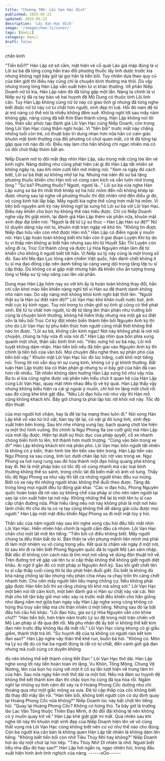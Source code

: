 ```yaml
---
title: "Chương 706: Lôi Vạn Hạc đích"
published: 2025-05-22
updated: 2025-05-22
description: 'Lôi Vạn Hạc đích'
image: '/images/han-li/cover/'
tags: [HanLi]
category: HanLi
draft: false
---
```


chấn kinh

"Tiền bối?!" Hàn Lập sờ sờ cằm, mặt hiện vẻ cổ quái
Lão giả mập đúng là vị Lôi sư bá đã từng cùng hắn trao đổi
phương thuốc lấy linh dược trước kia nhưng không ngờ bây giờ
lại gọi hắn là tiền bối.
Tuy nhiên dựa theo quy củ của tiên giới thì điều này cũng chỉ là
chuyện bình thường mà thôi. Dù vậy nhưng trong lòng Hàn Lập
vẫn xuất hiện tư vị khác thường.
Về phần Niếp Doanh nữ tử kia, Hàn Lập năm đó đã từng gặp một
lần. Nàng ta chính là vị Niếp sư tỷ đã ra tay bảo vệ hai huynh đệ
Mộ Dung có thuộc tính Lôi linh căn.
Tuy Hàn Lập không cùng nữ tử này có giao tình gì nhưng đã từng
nghe biết được nữ tữ này có tư chất hơn người, xinh đẹp trí tuệ.
Hồi đó nam đệ tử ái mộ nàng có thể nói là nhiều không đếm xuể.
Không nghĩ tới sau mấy năm không gặp, nàng cũng đã kết Kim
Đan thành công.
Hàn Lập không nói lời nào, thần sắc phức tạp đánh giá Lôi Vạn
Hạc cùng Niếp Doanh, còn trong lòng Lôi Vạn Hạc cũng thầm
nghi hoặc.
Vị "tiền bối" trước mắt này chẳng những tuổi còn trẻ, có thuật bảo
trì dung nhan hơn nữa hắn có cảm giác khuôn mặt bình thường
của đối phương có chút quen mắt, có lẽ đã từng tại gặp qua nơi
nào đó rồi. Điều này làm cho hắn không chỉ ngạc nhiên mà có có
đôi chút thấp thỏm bất an.

Niếp Doanh mở to đôi mắt đẹp nhìn Hàn Lập, sâu trong mắt cũng
lóe lên vẻ kinh nghi. Nàng dường như cũng phát hiện cái gì đó
Hàn Lập tất nhiên sẽ không ngây ra, sau khi mỉm cười liền mở
miệng nói:
"Xem ra ngày đó cách biệt, Lôi sư bá thật sự không nhớ tại hạ.
Nhưng mà năm đó sư bá tặng phương thuốc khiến cho Hàn mỗ
vô cùng cảm kích và vẫn luôn nhớ trong lòng."
"Sư bá? Phương thuốc? Ngươi, ngươi là…" Lôi sư bá vừa nghe
Hàn Lập xưng sư bá thì nhất thời khiếp sợ há hốc mồm đến nỗi
không khép lại được nhưng sau lại nghe về phương thuốc thì đột
nhiên nhớ đến điều gì đó, vô cùng kinh hãi lắp bắp.
Mấy người kia nghe thế cũng trợn mắt há mồm. Vị tiền bối
nguyên anh kỳ này không ngờ lại xưng hô Lôi sư bá với Lôi Vạn
Hạc. Điều này khiến cho bọn họ không thể nào hiểu được.
Chỉ có Niếp Doanh nghe vậy thì giật mình, lại đánh giá Hàn Lập
thêm vài phần nữa, khuôn mặt xinh đẹp đại biến nói:
"Ngươi là đệ tử Lý sư thúc – Hàn Lập Hàn sư đệ?" Nữ tử duyên
dáng này nói to, khuôn mặt tràn ngập vẻ khó tin.
"Không tin được Niếp đạo hữu vẫn còn nhớ được Hàn mỗ." Hàn
Lập có điểm ngoài ý muốn nói.
Hàn Lập hoàn toàn không biết khi hắn còn ở giai đoạn Luyện Khí
kỳ do tu vi thấp nên không ai biết hắn nhưng sau khi từ Huyết Sắc
Thí Luyện còn sống đi ra, Trúc Cơ thành công và được Lý Hóa
Nguyên nhận làm đệ tử khiến cho không ít người biết tới hắn.
Vị Niếp sư tỷ này cũng là một trong số đó.
Sau khi Ma đạo Lục tông xâm chiếm Việt quốc, hắn đánh chết
không ít tu sĩ ma đạo đồng cấp nên danh tiếng lại càng vang dội
trong tầng lớp tu sĩ cấp thấp. Dù không có ai gặp mặt nhưng hắn
đã khiến cho ấn tượng trong lòng vị Niếp sư tỷ này nâng cao lên
vài phần.

Dung mạo Hàn Lập hôm nay so với khi ấy là hoàn toàn không
thay đổi, hắn chỉ cần khơi mào liền khiến nàng nghĩ tới vị Hàn sư
đệ thanh danh không nhỏ năm nào. Do vậy nàng mới không khỏi
kinh nghi bật thốt lên.
"Ngươi thật sự là Hàn sư điệt năm đó?" Lôi Vạn Hạc khó khăn
nuốt nước bọt, ánh mắt cực kỳ kinh ngạc.
Tuy nói trong tu chân giới sự tình gì cũng có thể phát sinh. Đệ tử
tư chất hơn người, từ đệ tử tăng lên thân phận như trưởng bối
cùng là chuyện bình thường, không hề hiếm thấy nhưng mà một
gã sư điệt vốn là tiểu bối Trúc Cơ kỳ đột nhiên biến thành tiền bối
Nguyên Anh kỳ thì cho dù Lôi Vạn Hạc tự phụ kiến thức hơn
người cũng nhất thời không thể nào tin được.
"Lôi sư bá, không cần kinh ngạc! Nơi này không phải là nơi nói
chuyện, chúng ta hãy vừa đi vừa nói đi." Hàn Lập nhìn qua bốn
phía xung quanh một chút, thần sắc bình tĩnh nói.
"Việc xưng hô sư bá này, Lôi mỗ tuyệt không dám nhận. Hàn tiền
bối nếu đã tiến giai vào Nguyên Anh kỳ thì chính là tiền bối của
vãn bối. Mọi chuyện đều nghe theo sự phân phó của tiền bối vậy."
Khuôn mặt Lôi Vạn Hạc lúc đỏ lúc trắng, cười khổ một tiếng nói.
Trong lời nói vẫn duy trì sự cung kính, không có ý gì khinh
thường.
Bất luận Hàn Lập trước kia có thân phận gì nhưng tu vi bây giờ
của hắn đã cao hơn rất nhiều. Tất nhiên không dám hướng Hàn
Lập xưng hô như vậy nữa.
Ba tu sĩ kia cũng nghe được vài phần nên hiểu chút ít quan hệ
của Hàn Lập cùng Lôi Vạn Hạc, quay mặt nhìn nhau đều lộ vẻ kỳ
quái.
Hàn Lập thấy vậy nhưng không biểu hiện ra cái gì ngoài ý muốn,
chỉ hơi im lặng một chút rồi sau đó cũng khe khẽ gật đầu.
"Nếu Lôi đạo hữu nói như vậy thì Hàn mỗ cũng không khách khí.
Bây giờ chúng ta phải lập tức rời khỏi nơi này. Tốc độ độn thuật

của mọi người hơi chậm, hay là để tại hạ mang theo luôn đi."
Nói xong Hàn Lập khẽ vỗ vào túi trữ vật, bàn tay lật lại, có vật gì
đó lung linh, xinh đẹp xuất hiện bên trong.
Sau khi nhẹ nhàng vung tay, bạch quang chợt lóe hiện ra một thứ
hình vuông. Đó chính là Ngự Phong Xa (xe cưỡi gió) mà Hàn Lập
vừa mới lấy được.
Hiện tại dưới sự thúc dục của pháp quyết, cỗ xe nhanh chóng
biến hình to lên, trở thành hơn mười trượng.
"Cùng vào bên trong xe đi!" Hàn Lập không khách khí mà phân
phó.
Lôi Vạn Hạc bốn người tất nhiên là không có ý kiến, thân hình lóe
lên tiến vào bên trong.
Hàn Lập tiến vào Ngự Phong xa sau cùng, linh lực dưới chân lập
tức rót vào trong xe.
Ngự Phong xa hơi rung rung sau đó hóa thành một đạo hồng
quang phá không bay đi. Nó là một pháp bảo có tốc độ vô cùng
nhanh mà các loại bình thường không thể so sánh, trong chốc lát
đã biến mất vô ảnh vô tung.
Thấy tốc độ Ngự Phong xa như vậy thì tất cả những người khác
đều vui mừng.
Biết có xe này thì những người khác không thể đuổi theo được.
Tảng đá trong lòng mọi người đều tự động giải khai.
"Các vị đạo hữu, Phong Nguyên quốc hoàn toàn đã rơi vào sự
khống chế của pháp sĩ cho nên năm người tại sao lại còn xuất
hiện tại nơi này. Không những thế lại bị một tên tu sĩ cao cấp chặn
đường nữa. Phải hiểu rằng nếu nơi này không phải là một nơi hẻo
lánh chắc thì cho dù ta có ra tay cũng không thể dễ dàng giải cứu
được mọi người." Hàn Lập một mặt điều khiển Ngự Phong xa đi
một mặt tùy ý hỏi.

Thần sắc của năm người này sau khi nghe xong câu hỏi đều liếc
mắt nhìn Lôi Vạn Hạc. Hiển nhiên hắn chính là người cầm đầu cả
nhóm. Lôi Vạn Hạc chần chừ một lát mới lên tiếng:
"Tiền bối có điều không biết. Mấy người chúng ta đều thân bất do
kỉ. Bản thân ta vốn phụng mệnh liên minh mà phải đi làm một
nhiệm vụ vô cùng trọng yếu. Kết quả bị chậm vài ngày ở một nơi,
từ sau khi đi ra liền biết Phong Nguyên quốc đã bị người Mộ Lan
xâm nhập. Bất dắc dĩ không còn cách nào là tìm mọt nơi vắng vẻ
dùng độn thuật trở về. Trên đường trở về gặp vài tên tu sĩ cấp
thấp không thể không giết người diệt khẩu. Ai ngờ ở gần đó có
một pháp sĩ Nguyên Anh kỳ. Sau khi giết chết tên tu sĩ cấp thấp
cuối cùng thì bị lão phát hiện đuổi giết. Dù biết là không đủ khả
năng chống lại lão nhưng nếu phân chia nhau ra chạy trốn thì
càng chết nhanh hơn. Cho nên mấy người liền liều mạng chống
cự. Nếu không phải gặp được Hàn tiền bối thì sợ rằng chúng tôi
khó mà sống sót."
Lôi Vạn Hạc một bên nói lời cảm kích, một bên đánh giá vị Hàn
sư chất này vài cái.
Nói thật cho tới tận bây giờ mọi việc xảy ra trước mắt đều khiến
cho hắn giống như đang nằm mơ giữa ban ngày vậy
Hàn Lập nghe xong cũng không có hứng thú truy vấn tiếp mà chỉ
thản nhiên ừ một tiếng. Nhưng sau đó lại bắt đầu hỏi câu hỏi
khác.
"Lôi đạo hữu, gia sư Lý Hóa Nguyên vẫn còn khỏe chứ?"
"Hàn tiền bối, hơn trăm năm trước Lý sư đệ trong một trận chiến
với Mộ Lan pháp sĩ đã qua đời rồi. Mà phu nhân đệ ấy bởi vì
không thể kết kim đan nên trước đây không lâu đã mất rồi." Lôi
Vạn Hạc cũng khong có gì giấu giếm, thành thật trả lời.
"Sư huynh đệ của ta không có người nào kết kim đan sao?" Hàn
Lập nghe vậy thân thể khẽ run, buồn bã hỏi.
"Không có. Môn hạ Lý sư đệ dù có hai ba người đúng là rất có tư
chất, đến cảnh giới giả đan nhưng mà cuối cùng cơ duyên không

đủ nên không thể kết thành công Kết Đan." Lôi Vạn Hạc thở dài.
Hàn Lập nghe xong lời này liền hoàn toàn im lặng. Vu Khôn, Tống
Mông, Chung Vệ Nương, tên của bọn họ cùng với một ít cố sự
lần lượt hiện về trong tâm trí của hắn.
Sau nửa ngày hắn mới thở dài ra một hơi.
Nếu mà đám sư huynh đệ không thể kết thành kim đan thì chắc
bọn họ cũng đã tọa hóa rồi.
Ngẫm nghĩ lại những sự tình năm đó xảy ra ở Hoàng Phong Cốc
dường như chỉ thoáng qua như một giấc mộng xa xưa. Đệ tử cấp
thấp của cốc không biết đã thay đổi mấy lần rồi.
"Hàn tiền bối, không biết người còn có dự định quay lại Hoàng
Phong Cốc nữa không?" Niếp Doanh lúc này bất chợt lên tiếng
hỏi.
"Quay lại Hoàng Phong Cốc? Không có hứng thú. Ta bây giờ là
trưởng lão Lạc Vân Tông thuộc Thiên Đạo Minh, ở đó đối đãi
không tệ nên không có ý muốn quay trở về." Hàn Lập khẽ giật giật
mi mắt. Quả nhiên sau khi nghe lời này thì khuôn mặt xinh đẹp
của Niếp Doanh hiện lên vẻ vô cùng thất vọng mà Lôi Vạn Hạc
cũng không biết nên cư xử như thế nào cho đúng.
Còn ba người kia căn bản là không quen Hàn Lập tất nhiên là
không dám lên tiếng.
"Không biết tiền bối còn nhớ Tiêu Thúy Nhi hay không?" Niếp
Doanh hơi do dự một chút lại hỏi tiếp.
"Tiêu Thúy Nhi! Dĩ nhiên là nhớ. Ngươi biết tiểu nha đầu đó hay
sao?" Hàn Lập hơi ngẩn ra, ngạc nhiên hỏi, trong đầu xuất hiện
hình ảnh tinh nghịch của nàng.
------oOo------
